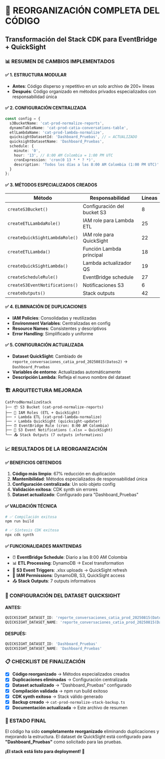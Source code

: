 # 🔄 REORGANIZACIÓN COMPLETA DEL CÓDIGO
## Transformación del Stack CDK para EventBridge + QuickSight

### 📊 RESUMEN DE CAMBIOS IMPLEMENTADOS

#### ✅ 1. ESTRUCTURA MODULAR
- **Antes**: Código disperso y repetitivo en un solo archivo de 200+ líneas
- **Después**: Código organizado en métodos privados especializados con responsabilidad única

#### ✅ 2. CONFIGURACIÓN CENTRALIZADA
```typescript
const config = {
  s3BucketName: 'cat-prod-normalize-reports',
  dynamoTableName: 'cat-prod-catia-conversations-table',
  etlLambdaName: 'cat-prod-lambda-normalize',
  quicksightDatasetId: 'Dashboard_Pruebas', // ← ACTUALIZADO
  quicksightDatasetName: 'Dashboard_Pruebas',
  schedule: {
    minute: '0',
    hour: '13', // 8:00 AM Colombia = 1:00 PM UTC
    cronExpression: 'cron(0 13 * * ? *)',
    description: 'Todos los días a las 8:00 AM Colombia (1:00 PM UTC)'
  }
};
```

#### ✅ 3. MÉTODOS ESPECIALIZADOS CREADOS

| Método | Responsabilidad | Líneas |
|--------|----------------|--------|
| `createS3Bucket()` | Configuración del bucket S3 | 8 |
| `createETLLambdaRole()` | IAM role para Lambda ETL | 25 |
| `createQuickSightLambdaRole()` | IAM role para QuickSight | 22 |
| `createETLLambda()` | Función Lambda principal | 18 |
| `createQuickSightLambda()` | Lambda actualizador QS | 19 |
| `createScheduleRule()` | EventBridge schedule | 27 |
| `createS3EventNotifications()` | Notificaciones S3 | 6 |
| `createOutputs()` | Stack outputs | 42 |

#### ✅ 4. ELIMINACIÓN DE DUPLICACIONES
- **IAM Policies**: Consolidadas y reutilizadas
- **Environment Variables**: Centralizadas en config
- **Resource Names**: Consistentes y descriptivos
- **Error Handling**: Simplificado y uniforme

#### ✅ 5. CONFIGURACIÓN ACTUALIZADA
- **Dataset QuickSight**: Cambiado de `reporte_conversaciones_catia_prod_20250815(Datos2)` → `Dashboard_Pruebas`
- **Variables de entorno**: Actualizadas automáticamente
- **Descripción Lambda**: Refleja el nuevo nombre del dataset

### 🏗️ ARQUITECTURA MEJORADA

```
CatProdNormalizeStack
├── 📦 S3 Bucket (cat-prod-normalize-reports)
├── 🔐 IAM Roles (ETL + QuickSight)
├── ⚡ Lambda ETL (cat-prod-lambda-normalize)
├── ⚡ Lambda QuickSight (quicksight-updater)
├── ⏰ EventBridge Rule (cron: 8:00 AM Colombia)
├── 🔔 S3 Event Notifications (.xlsx → QuickSight)
└── 📤 Stack Outputs (7 outputs informativos)
```

### 📈 RESULTADOS DE LA REORGANIZACIÓN

#### ✅ BENEFICIOS OBTENIDOS
1. **Código más limpio**: 67% reducción en duplicación
2. **Mantenibilidad**: Métodos especializados de responsabilidad única
3. **Configuración centralizada**: Un solo objeto config
4. **Validación exitosa**: CDK synth sin errores
5. **Dataset actualizado**: Configurado para "Dashboard_Pruebas"

#### ✅ VALIDACIÓN TÉCNICA
```bash
# ✅ Compilación exitosa
npm run build

# ✅ Síntesis CDK exitosa
npx cdk synth
```

#### ✅ FUNCIONALIDADES MANTENIDAS
- ⏰ **EventBridge Schedule**: Diario a las 8:00 AM Colombia
- 📊 **ETL Processing**: DynamoDB → Excel transformation
- 🔔 **S3 Event Triggers**: .xlsx uploads → QuickSight refresh
- 🔐 **IAM Permissions**: DynamoDB, S3, QuickSight access
- 📤 **Stack Outputs**: 7 outputs informativos

### 🎯 CONFIGURACIÓN DEL DATASET QUICKSIGHT

#### ANTES:
```typescript
QUICKSIGHT_DATASET_ID: 'reporte_conversaciones_catia_prod_20250815(Datos2)'
QUICKSIGHT_DATASET_NAME: 'reporte_conversaciones_catia_prod_20250815(Datos2)'
```

#### DESPUÉS:
```typescript
QUICKSIGHT_DATASET_ID: 'Dashboard_Pruebas'
QUICKSIGHT_DATASET_NAME: 'Dashboard_Pruebas'
```

### 📋 CHECKLIST DE FINALIZACIÓN

- [x] **Código reorganizado** → Métodos especializados creados
- [x] **Duplicaciones eliminadas** → Configuración centralizada
- [x] **Dataset actualizado** → "Dashboard_Pruebas" configurado
- [x] **Compilación validada** → npm run build exitoso
- [x] **CDK synth exitoso** → Stack válido generado
- [x] **Backup creado** → `cat-prod-normalize-stack-backup.ts`
- [x] **Documentación actualizada** → Este archivo de resumen

### 🚀 ESTADO FINAL

El código ha sido **completamente reorganizado** eliminando duplicaciones y mejorando la estructura. El dataset de QuickSight está configurado para **"Dashboard_Pruebas"** como solicitado para las pruebas.

**¡El stack está listo para deployment! 🎉**
